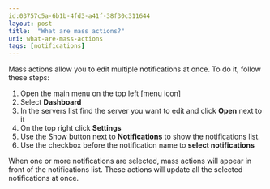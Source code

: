 ```yaml
---
id:03757c5a-6b1b-4fd3-a41f-38f30c311644
layout: post
title:  "What are mass actions?"
uri: what-are-mass-actions
tags: [notifications]
---
```


Mass actions allow you to edit multiple notifications at once. To do it, follow these steps:

<!-- more -->

1.  Open the main menu on the top left \[menu icon\]
2.  Select **Dashboard**
3.  In the servers list find the server you want to edit and click **Open** next to it
4.  On the top right click **Settings**
5.  Use the Show button next to **Notifications** to show the notifications list.
6.  Use the checkbox before the notification name to **select notifications**

When one or more notifications are selected, mass actions will appear in front of the notifications list. These actions will update all the selected notifications at once.